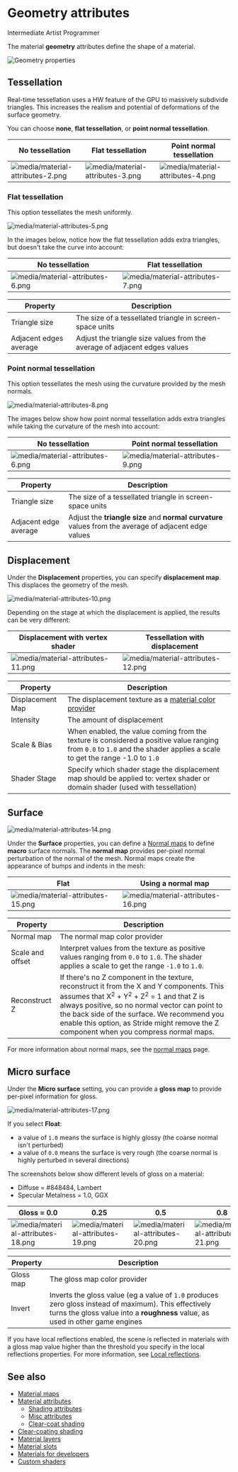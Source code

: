 # Geometry attributes

<span class="label label-doc-level">Intermediate</span>
<span class="label label-doc-audience">Artist</span>
<span class="label label-doc-audience">Programmer</span>

The material **geometry** attributes define the shape of a material.

![Geometry properties](media/geometry-properties.png)

## Tessellation

Real-time tessellation uses a HW feature of the GPU to massively subdivide triangles. This increases the realism and potential of deformations of the surface geometry.

You can choose **none**, **flat tessellation**, or **point normal tessellation**.

| No tessellation  | Flat tessellation | Point normal tessellation 
| --------------  | -------------- | -------------------- 
| ![media/material-attributes-2.png](media/material-attributes-2.png)  | ![media/material-attributes-3.png](media/material-attributes-3.png)  | ![media/material-attributes-4.png](media/material-attributes-4.png)

### Flat tessellation

This option tessellates the mesh uniformly.

![media/material-attributes-5.png](media/material-attributes-5.png) 

In the images below, notice how the flat tessellation adds extra triangles, but doesn't take the curve into account:

| No tessellation  | Flat tessellation  
| ---------------- | ----------------- 
| ![media/material-attributes-6.png](media/material-attributes-6.png)  | ![media/material-attributes-7.png](media/material-attributes-7.png)   

| Property               | Description      
| ---------------------- | ------------
| Triangle size          | The size of a tessellated triangle in screen-space units
| Adjacent edges average | Adjust the triangle size values from the average of adjacent edges values 

### Point normal tessellation

This option tessellates the mesh using the curvature provided by the mesh normals.

![media/material-attributes-8.png](media/material-attributes-8.png) 

The images below show how point normal tessellation adds extra triangles while taking the curvature of the mesh into account:

| No tessellation | Point normal tessellation 
| ---------------|  ---------------------- |
| ![media/material-attributes-6.png](media/material-attributes-6.png)  |![media/material-attributes-9.png](media/material-attributes-9.png)         

| Property               | Description 
| ---------------------- | ------------
| Triangle size          | The size of a tessellated triangle in screen-space units
| Adjacent edge average | Adjust the **triangle size** and **normal curvature** values from the average of adjacent edge values

## Displacement

Under the **Displacement** properties, you can specify **displacement map**. This displaces the geometry of the mesh.

![media/material-attributes-10.png](media/material-attributes-10.png) 
 
Depending on the stage at which the displacement is applied, the results can be very different:

| Displacement with vertex shader  | Tessellation with displacement  
| ------| ----------------- |
| ![media/material-attributes-11.png](media/material-attributes-11.png)  | ![media/material-attributes-12.png](media/material-attributes-12.png)

| Property         | Description     
| ---------------- | ------------ 
| Displacement Map | The displacement texture as a [material color provider](material-maps.md) 
| Intensity        | The amount of displacement                                         
| Scale & Bias     | When enabled, the value coming from the texture is considered a positive value ranging from `0.0` to `1.0` and the shader applies a scale to get the range -1.0 to `1.0`
| Shader Stage     | Specify which shader stage the displacement map should be applied to: vertex shader or domain shader (used with tessellation)

## Surface

![media/material-attributes-14.png](media/material-attributes-14.png) 

Under the **Surface** properties, you can define a [Normal maps](../textures/normal-maps.md) to define **macro** surface normals. The **normal map** provides per-pixel normal perturbation of the normal of the mesh. Normal maps create the appearance of bumps and indents in the mesh:

| Flat | Using a normal map   
| -----| ----------- 
| ![media/material-attributes-15.png](media/material-attributes-15.png)  | ![media/material-attributes-16.png](media/material-attributes-16.png)  

| Property     | Description 
| ------------ | ---------------
| Normal map   | The normal map color provider
| Scale and offset | Interpret values from the texture as positive values ranging from `0.0` to `1.0`. The shader applies a scale to get the range `-1.0` to `1.0`.
| Reconstruct Z    | If there's no Z component in the texture, reconstruct it from the X and Y components. This assumes that X<sup>2</sup> + Y<sup>2</sup> + Z<sup>2</sup> = 1 and that Z is always positive, so no normal vector can point to the back side of the surface. We recommend you enable this option, as Stride might remove the Z component when you compress normal maps.

For more information about normal maps, see the [normal maps](../textures/normal-maps.md) page.

## Micro surface

Under the **Micro surface** setting, you can provide a **gloss map** to provide per-pixel information for gloss.

![media/material-attributes-17.png](media/material-attributes-17.png)

If you select **Float**:

- a value of `1.0` means the surface is highly glossy (the coarse normal isn't perturbed)
- a value of `0.0` means the surface is very rough (the coarse normal is highly perturbed in several directions)

The screenshots below show different levels of gloss on a material:

- Diffuse = #848484, Lambert
- Specular Metalness = 1.0, GGX

| Gloss = 0.0 | 0.25 | 0.5  | 0.8  | 1.0 
| ---------------- | ---- | ---- |----- | ---
| ![media/material-attributes-18.png](media/material-attributes-18.png)  | ![media/material-attributes-19.png](media/material-attributes-19.png)  | ![media/material-attributes-20.png](media/material-attributes-20.png)  | ![media/material-attributes-21.png](media/material-attributes-21.png)  | ![media/material-attributes-22.png](media/material-attributes-22.png)  

| Property       | Description
| -------------- | -- |
| Gloss map | The gloss map color provider
| Invert         | Inverts the gloss value (eg a value of `1.0` produces zero gloss instead of maximum). This effectively turns the gloss value into a **roughness** value, as used in other game engines

If you have local reflections enabled, the scene is reflected in materials with a gloss map value higher than the threshold you specify in the local reflections properties. For more information, see [Local reflections](../post-effects/local-reflections.md).

## See also

* [Material maps](material-maps.md)
* [Material attributes](material-attributes.md)
    * [Shading attributes](shading-attributes.md)
    * [Misc attributes](misc-attributes.md)
    * [Clear-coat shading](clear-coat-shading.md)
* [Clear-coating shading](clear-coat-shading.md)
* [Material layers](material-layers.md)
* [Material slots](material-slots.md)
* [Materials for developers](materials-for-developers.md)
* [Custom shaders](../effects-and-shaders/custom-shaders.md)
